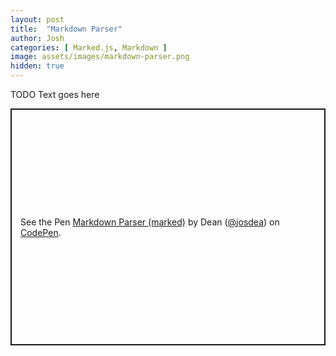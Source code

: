 ```yaml
---
layout: post
title:  "Markdown Parser"
author: Josh
categories: [ Marked.js, Markdown ]
image: assets/images/markdown-parser.png
hidden: true
---
```


TODO Text goes here

<p class="codepen" data-height="379" data-default-tab="js,result" data-slug-hash="oLjePW" data-user="josdea" style="height: 379px; box-sizing: border-box; display: flex; align-items: center; justify-content: center; border: 2px solid; margin: 1em 0; padding: 1em;">
  <span>See the Pen <a href="https://codepen.io/josdea/pen/oLjePW">
  Markdown Parser (marked)</a> by Dean (<a href="https://codepen.io/josdea">@josdea</a>)
  on <a href="https://codepen.io">CodePen</a>.</span>
</p>
<script async src="https://cpwebassets.codepen.io/assets/embed/ei.js"></script>
